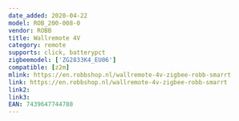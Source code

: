 ```yaml
---
date_added: 2020-04-22
model: ROB_200-008-0
vendor: ROBB
title: Wallremote 4V
category: remote
supports: click, batterypct
zigbeemodel: ['ZG2833K4_EU06']
compatible: [z2m]
mlink: https://en.robbshop.nl/wallremote-4v-zigbee-robb-smarrt
link: https://en.robbshop.nl/wallremote-4v-zigbee-robb-smarrt
link2: 
link3: 
EAN: 7439647744788
---
```

